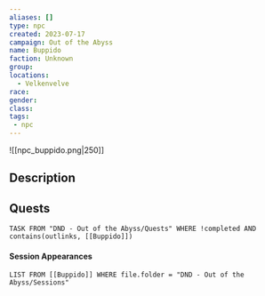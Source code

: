 ```yaml
---
aliases: []
type: npc
created: 2023-07-17
campaign: Out of the Abyss
name: Buppido
faction: Unknown
group:
locations:
  - Velkenvelve
race:
gender:
class:
tags:
 - npc
---
```


![[npc_buppido.png|250]]
## Description

## Quests
```dataview
TASK FROM "DND - Out of the Abyss/Quests" WHERE !completed AND contains(outlinks, [[Buppido]]) 
```

#### Session Appearances
```dataview
LIST FROM [[Buppido]] WHERE file.folder = "DND - Out of the Abyss/Sessions"
```



